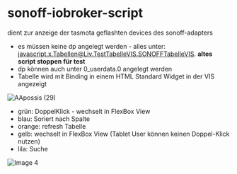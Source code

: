 # sonoff-iobroker-script

dient zur anzeige der tasmota geflashten devices des sonoff-adapters

- es müssen keine dp angelegt werden - alles unter: javascript.x.Tabellen@Liv.TestTabelleVIS.SONOFFTabelleVIS. **altes script stoppen für test**
- dp können auch unter 0_userdata.0 angelegt werden
- Tabelle wird mit Binding in einem HTML Standard Widget in der VIS angezeigt

![AApossis (29)](https://user-images.githubusercontent.com/18462890/112440001-12f3dc80-8d4a-11eb-9893-eae7c5218ba1.gif)

- grün: DoppelKlick - wechselt in FlexBox View
- blau: Soriert nach Spalte
- orange: refresh Tabelle
- gelb: wechselt in FlexBox View (Tablet User können keinen Doppel-Klick nutzen)
- lila: Suche 

![Image 4](https://user-images.githubusercontent.com/18462890/112441908-a24dbf80-8d4b-11eb-8f83-3ad122fef7a8.png)




